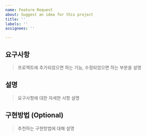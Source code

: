 ```yaml
---
name: Feature Request
about: Suggest an idea for this project
title: ''
labels: ''
assignees: ''

---
```


## 요구사항
> 프로젝트에 추가되었으면 하는 기능, 수정되었으면 하는 부분을 설명

## 설명
> 요구사항에 대한 자세한 사항 설명

## 구현방법 (Optional)
> 추천하는 구현방법에 대해 설명